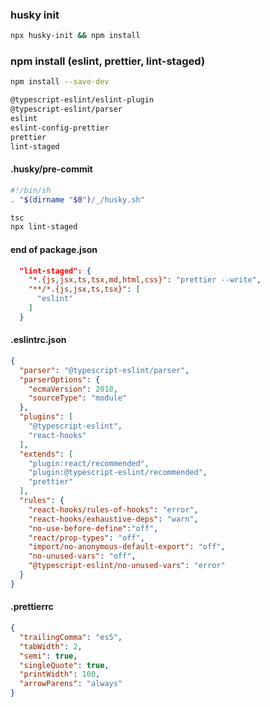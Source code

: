### husky init
```sh
npx husky-init && npm install 
```

### npm install (eslint, prettier, lint-staged)

```sh
npm install --save-dev

@typescript-eslint/eslint-plugin
@typescript-eslint/parser
eslint
eslint-config-prettier
prettier
lint-staged

```

#### .husky/pre-commit
```sh
#!/bin/sh
. "$(dirname "$0")/_/husky.sh"

tsc
npx lint-staged
```

#### end of package.json
```json
  "lint-staged": {
    "*.{js,jsx,ts,tsx,md,html,css}": "prettier --write",
    "**/*.{js,jsx,ts,tsx}": [
      "eslint"
    ]
  }
```

#### .eslintrc.json
```json
{
  "parser": "@typescript-eslint/parser",
  "parserOptions": {
    "ecmaVersion": 2018,
    "sourceType": "module"
  },
  "plugins": [
    "@typescript-eslint",
    "react-hooks"
  ],
  "extends": [
    "plugin:react/recommended",
    "plugin:@typescript-eslint/recommended",
    "prettier"
  ],
  "rules": {
    "react-hooks/rules-of-hooks": "error",
    "react-hooks/exhaustive-deps": "warn",
    "no-use-before-define":"off",
    "react/prop-types": "off",
    "import/no-anonymous-default-export": "off",
    "no-unused-vars": "off",
    "@typescript-eslint/no-unused-vars": "error"
  }
}
```

#### .prettierrc
```json
{
  "trailingComma": "es5",
  "tabWidth": 2,
  "semi": true,
  "singleQuote": true,
  "printWidth": 100,
  "arrowParens": "always"
}
```
